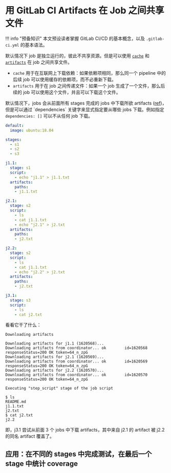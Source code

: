 # 用 GitLab CI Artifacts 在 Job 之间共享文件

!!! info "预备知识"
    本文预设读者掌握 GitLab CI/CD 的基本概念，以及 `.gitlab-ci.yml` 的基本语法。

默认情况下 job 是独立运行的，彼此不共享资源。但是可以使用 [`cache`](https://docs.gitlab.com/ee/ci/caching/) 和 [`artifacts`](https://docs.gitlab.com/ee/ci/jobs/job_artifacts.html) 在 job 之间共享文件。

- `cache` 用于在互联网上下载依赖：如果依赖项相同，那么同一个 pipeline 中的后续 job 可以使用缓存的依赖项，而不必重新下载。
- `artifacts` 用于在 job 之间传递文件：如果一个 job 生成了一个文件，那么后续的 job 可以使用这个文件，并且可以下载这个文件。

默认情况下，jobs 会从前面所有 stages 完成的 jobs 中下载所欲 artifacts ([ref](https://docs.gitlab.com/ee/ci/jobs/job_artifacts.html#:~:text=Jobs%20downloads%20all%20artifacts%20from%20the%20completed%20jobs%20in%20previous%20stages%20by%20default.))，但是可以通过 `dependencies` 关键字来显式指定要从哪些 jobs 下载。例如指定 `dependencies: []` 可以不从任何 job 下载。

```yaml
default:
  image: ubuntu:18.04

stages:
  - s1
  - s2
  - s3

j1.1:
  stage: s1
  script:
    - echo "j1.1" > j1.1.txt
  artifacts:
    paths:
    - j1.1.txt

j2.1:
  stage: s2
  script:
    - ls
    - cat j1.1.txt
    - echo "j2.1" > j2.txt
  artifacts:
    paths:
    - j2.txt

j2.2:
  stage: s2
  script:
    - ls
    - cat j1.1.txt
    - echo "j2.2" > j2.txt
  artifacts:
    paths:
    - j2.txt

j3.1:
  stage: s3
  script:
    - ls
    - cat j2.txt
```

看看它干了什么：

```log
Downloading artifacts

Downloading artifacts for j1.1 (1620568)...
Downloading artifacts from coordinator... ok        id=1620568 responseStatus=200 OK token=64_n_zpG
Downloading artifacts for j2.1 (1620569)...
Downloading artifacts from coordinator... ok        id=1620569 responseStatus=200 OK token=64_n_zpG
Downloading artifacts for j2.2 (1620570)...
Downloading artifacts from coordinator... ok        id=1620570 responseStatus=200 OK token=64_n_zpG

Executing "step_script" stage of the job script

$ ls
README.md
j1.1.txt
j2.txt
$ cat j2.txt
j2.2
```

即，j3.1 尝试从前面 3 个 jobs 中下载 artifacts，其中来自 j2.1 的 artifact 被 j2.2 的同名 artifact 覆盖了。

## 应用：在不同的 stages 中完成测试，在最后一个 stage 中统计 coverage

